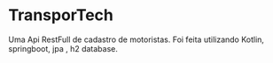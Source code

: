 # TransporTech
Uma Api RestFull de cadastro de motoristas. Foi feita utilizando Kotlin, springboot, jpa , h2 database.


